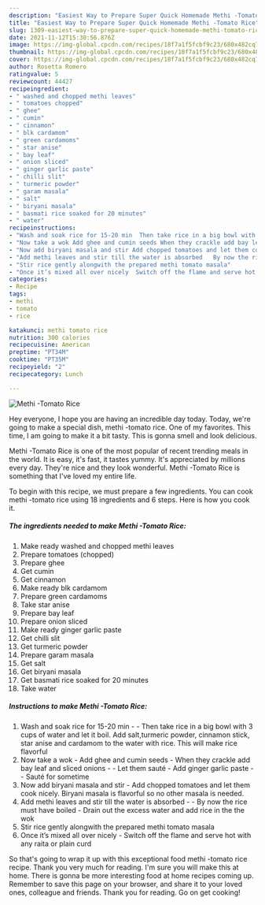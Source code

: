 ```yaml
---
description: "Easiest Way to Prepare Super Quick Homemade Methi -Tomato Rice"
title: "Easiest Way to Prepare Super Quick Homemade Methi -Tomato Rice"
slug: 1309-easiest-way-to-prepare-super-quick-homemade-methi-tomato-rice
date: 2021-11-12T15:30:56.876Z
image: https://img-global.cpcdn.com/recipes/18f7a1f5fcbf9c23/680x482cq70/methi-tomato-rice-recipe-main-photo.jpg
thumbnail: https://img-global.cpcdn.com/recipes/18f7a1f5fcbf9c23/680x482cq70/methi-tomato-rice-recipe-main-photo.jpg
cover: https://img-global.cpcdn.com/recipes/18f7a1f5fcbf9c23/680x482cq70/methi-tomato-rice-recipe-main-photo.jpg
author: Rosetta Romero
ratingvalue: 5
reviewcount: 44427
recipeingredient:
- " washed and chopped methi leaves"
- " tomatoes chopped"
- " ghee"
- " cumin"
- " cinnamon"
- " blk cardamom"
- " green cardamoms"
- " star anise"
- " bay leaf"
- " onion sliced"
- " ginger garlic paste"
- " chilli slit"
- " turmeric powder"
- " garam masala"
- " salt"
- " biryani masala"
- " basmati rice soaked for 20 minutes"
- " water"
recipeinstructions:
- "Wash and soak rice for 15-20 min  Then take rice in a big bowl with 3 cups of water and let it boil. Add salt,turmeric powder, cinnamon stick, star anise and cardamom to the water with rice. This will make rice flavorful"
- "Now take a wok Add ghee and cumin seeds When they crackle add bay leaf and sliced onions  Let them sauté Add ginger garlic paste  Sauté for sometime"
- "Now add biryani masala and stir Add chopped tomatoes and let them cook nicely. Biryani masala is flavorful so no other masala is needed."
- "Add methi leaves and stir till the water is absorbed   By now the rice must have boiled Drain out the excess water and add rice in the the wok"
- "Stir rice gently alongwith the prepared methi tomato masala"
- "Once it’s mixed all over nicely  Switch off the flame and serve hot with any raita or plain curd"
categories:
- Recipe
tags:
- methi
- tomato
- rice

katakunci: methi tomato rice 
nutrition: 300 calories
recipecuisine: American
preptime: "PT34M"
cooktime: "PT35M"
recipeyield: "2"
recipecategory: Lunch

---
```



![Methi -Tomato Rice](https://img-global.cpcdn.com/recipes/18f7a1f5fcbf9c23/680x482cq70/methi-tomato-rice-recipe-main-photo.jpg)

Hey everyone, I hope you are having an incredible day today. Today, we're going to make a special dish, methi -tomato rice. One of my favorites. This time, I am going to make it a bit tasty. This is gonna smell and look delicious.



Methi -Tomato Rice is one of the most popular of recent trending meals in the world. It is easy, it's fast, it tastes yummy. It's appreciated by millions every day. They're nice and they look wonderful. Methi -Tomato Rice is something that I've loved my entire life.


To begin with this recipe, we must prepare a few ingredients. You can cook methi -tomato rice using 18 ingredients and 6 steps. Here is how you cook it.

<!--inarticleads1-->

##### The ingredients needed to make Methi -Tomato Rice:

1. Make ready  washed and chopped methi leaves
1. Prepare  tomatoes (chopped)
1. Prepare  ghee
1. Get  cumin
1. Get  cinnamon
1. Make ready  blk cardamom
1. Prepare  green cardamoms
1. Take  star anise
1. Prepare  bay leaf
1. Prepare  onion sliced
1. Make ready  ginger garlic paste
1. Get  chilli slit
1. Get  turmeric powder
1. Prepare  garam masala
1. Get  salt
1. Get  biryani masala
1. Get  basmati rice soaked for 20 minutes
1. Take  water




<!--inarticleads2-->

##### Instructions to make Methi -Tomato Rice:

1. Wash and soak rice for 15-20 min -  - Then take rice in a big bowl with 3 cups of water and let it boil. Add salt,turmeric powder, cinnamon stick, star anise and cardamom to the water with rice. This will make rice flavorful
1. Now take a wok - Add ghee and cumin seeds - When they crackle add bay leaf and sliced onions -  - Let them sauté - Add ginger garlic paste -  - Sauté for sometime
1. Now add biryani masala and stir - Add chopped tomatoes and let them cook nicely. Biryani masala is flavorful so no other masala is needed.
1. Add methi leaves and stir till the water is absorbed  -  - By now the rice must have boiled - Drain out the excess water and add rice in the the wok
1. Stir rice gently alongwith the prepared methi tomato masala
1. Once it’s mixed all over nicely  - Switch off the flame and serve hot with any raita or plain curd




So that's going to wrap it up with this exceptional food methi -tomato rice recipe. Thank you very much for reading. I'm sure you will make this at home. There is gonna be more interesting food at home recipes coming up. Remember to save this page on your browser, and share it to your loved ones, colleague and friends. Thank you for reading. Go on get cooking!
